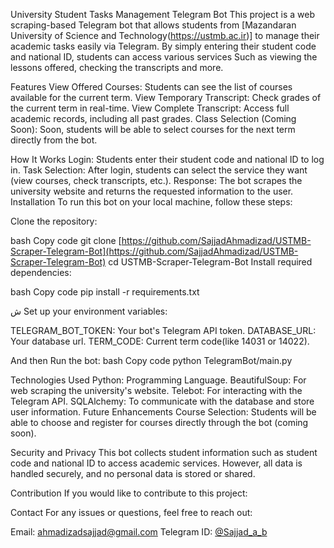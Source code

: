 University Student Tasks Management Telegram Bot
This project is a web scraping-based Telegram bot that allows students from [Mazandaran University of Science and Technology(https://ustmb.ac.ir)] to manage their academic tasks easily via Telegram. By simply entering their student code and national ID, students can access various services Such as viewing the lessons offered, checking the transcripts and more.

Features
View Offered Courses: Students can see the list of courses available for the current term.
View Temporary Transcript: Check grades of the current term in real-time.
View Complete Transcript: Access full academic records, including all past grades.
Class Selection (Coming Soon): Soon, students will be able to select courses for the next term directly from the bot.

How It Works
Login: Students enter their student code and national ID to log in.
Task Selection: After login, students can select the service they want (view courses, check transcripts, etc.).
Response: The bot scrapes the university website and returns the requested information to the user.
Installation
To run this bot on your local machine, follow these steps:

Clone the repository:

bash
Copy code
git clone [https://github.com/SajjadAhmadizad/USTMB-Scraper-Telegram-Bot](https://github.com/SajjadAhmadizad/USTMB-Scraper-Telegram-Bot)
cd USTMB-Scraper-Telegram-Bot
Install required dependencies:

bash
Copy code
pip install -r requirements.txt

ش
Set up your environment variables:

TELEGRAM_BOT_TOKEN: Your bot's Telegram API token.
DATABASE_URL: Your database url.
TERM_CODE: Current term code(like 14031 or 14022).

And then Run the bot:
bash
Copy code
python TelegramBot/main.py

Technologies Used
Python: Programming Language.
BeautifulSoup: For web scraping the university's website.
Telebot: For interacting with the Telegram API.
SQLAlchemy: To communicate with the database and store user information.
Future Enhancements
Course Selection: Students will be able to choose and register for courses directly through the bot (coming soon).

Security and Privacy
This bot collects student information such as student code and national ID to access academic services. However, all data is handled securely, and no personal data is stored or shared.

Contribution
If you would like to contribute to this project:

Contact
For any issues or questions, feel free to reach out:

Email: ahmadizadsajjad@gmail.com
Telegram ID: [@Sajjad_a_b](https://t.me/sajjad_a_b)
